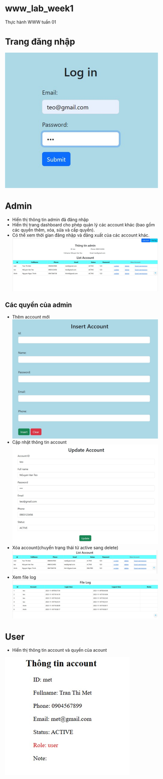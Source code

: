 # www_lab_week1
Thực hành WWW tuần 01
# Trang đăng nhập
![login.jpg](image%2Flogin.jpg)
# Admin
- Hiển thị thông tin admin đã đăng nhập
- Hiển thị trang dashboard cho phép quản lý các account khác (bao gồm các quyền thêm, xóa, sửa và cấp quyền).
- Có thể xem thời gian đăng nhập và đăng xuất của các account khác.
![admin.jpg](image%2Fadmin.jpg)
## Các quyền của admin
- Thêm account mới
![insert.jpg](image%2Finsert.jpg)
- Cập nhật thông tin account
![update.jpg](image%2Fupdate.jpg)
- Xóa account(chuyển trạng thái từ active sang delete)
![delete.jpg](image%2Fdelete.jpg)
- Xem file log
![fileLog.jpg](image%2FfileLog.jpg)
# User
- Hiển thị thông tin account và quyền của acount

![user.jpg](image%2Fuser.jpg)